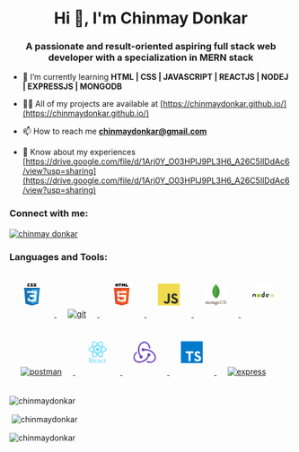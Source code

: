 <h1 align="center">Hi 👋, I'm Chinmay Donkar</h1>
<h3 align="center">A passionate and result-oriented aspiring full stack web developer with a specialization in MERN stack </h3>

- 🌱 I’m currently learning  **HTML | CSS | JAVASCRIPT | REACTJS | NODEJ | EXPRESSJS | MONGODB**

- 👨‍💻 All of my projects are available at [https://chinmaydonkar.github.io/](https://chinmaydonkar.github.io/)

- 📫 How to reach me **chinmaydonkar@gmail.com**

- 📄 Know about my experiences [https://drive.google.com/file/d/1Arj0Y_O03HPlJ9PL3H6_A26C5IlDdAc6/view?usp=sharing](https://drive.google.com/file/d/1Arj0Y_O03HPlJ9PL3H6_A26C5IlDdAc6/view?usp=sharing)

<h3 align="left">Connect with me:</h3>
<p align="left">
<a href="https://www.linkedin.com/in/chinmay-donkar-842699160/" target="blank"><img align="center" src="https://raw.githubusercontent.com/rahuldkjain/github-profile-readme-generator/master/src/images/icons/Social/linked-in-alt.svg" alt="chinmay donkar" height="30" width="40" /></a>
</p>

<h3 align="left">Languages and Tools:</h3>
<p align="left"> 
<a href="https://www.w3schools.com/css/" target="_blank" rel="noreferrer"> <img style="margin: 20px;" src="https://raw.githubusercontent.com/devicons/devicon/master/icons/css3/css3-original-wordmark.svg" alt="css3" width="40" height="40"/> </a> 
<a href="https://git-scm.com/" target="_blank" rel="noreferrer"> <img style="margin: 20px;" src="https://www.vectorlogo.zone/logos/git-scm/git-scm-icon.svg" alt="git" width="40" height="40"/> </a> 
<a href="https://www.w3.org/html/" target="_blank" rel="noreferrer"> <img style="margin: 20px;" src="https://raw.githubusercontent.com/devicons/devicon/master/icons/html5/html5-original-wordmark.svg" alt="html5" width="40" height="40"/> </a> 
<a href="https://developer.mozilla.org/en-US/docs/Web/JavaScript" target="_blank" rel="noreferrer"> <img style="margin: 20px;" src="https://raw.githubusercontent.com/devicons/devicon/master/icons/javascript/javascript-original.svg" alt="javascript" width="40" height="40" /> </a> 
<a href="https://www.mongodb.com/" target="_blank" rel="noreferrer"> <img style="margin: 20px;" src="https://raw.githubusercontent.com/devicons/devicon/master/icons/mongodb/mongodb-original-wordmark.svg" alt="mongodb" width="40" height="40"/> </a> 
<a href="https://nodejs.org" target="_blank" rel="noreferrer"> <img style="margin: 20px;" src="https://raw.githubusercontent.com/devicons/devicon/master/icons/nodejs/nodejs-original-wordmark.svg" alt="nodejs" width="40" height="40"/> </a> 
<a href="https://postman.com" target="_blank" rel="noreferrer"> <img style="margin: 20px;" src="https://www.vectorlogo.zone/logos/getpostman/getpostman-icon.svg" alt="postman" width="40" height="40" /> </a> 
<a href="https://reactjs.org/" target="_blank" rel="noreferrer"> <img style="margin: 20px;" src="https://raw.githubusercontent.com/devicons/devicon/master/icons/react/react-original-wordmark.svg" alt="react" width="40" height="40"/> </a> 
<a href="https://redux.js.org" target="_blank" rel="noreferrer"> <img style="margin: 20px;" src="https://raw.githubusercontent.com/devicons/devicon/master/icons/redux/redux-original.svg" alt="redux" width="40" height="40"/> </a> 
<a href="https://www.typescriptlang.org/" target="_blank" rel="noreferrer"> <img style="margin: 20px;" src="https://raw.githubusercontent.com/devicons/devicon/master/icons/typescript/typescript-original.svg" alt="typescript" width="40" height="40"/> </a> 
<a href="https://expressjs.com" target="_blank" rel="noreferrer"> <img style="margin: 20px;" src="https://camo.githubusercontent.com/8286a45a106e1a3c07489f83a38159981d888518a740b59c807ffc1b7b1e2f7b/68747470733a2f2f696d672e736869656c64732e696f2f62616467652f657870726573732e6a732d2532333430346435392e7376673f7374796c653d666f722d7468652d6261646765266c6f676f3d65787072657373266c6f676f436f6c6f723d253233363144414642" alt="express" width="80" height="40"/> </a> </p>

<p><img align="center" src="https://github-readme-stats.vercel.app/api/top-langs?username=chinmaydonkar&show_icons=true&locale=en&layout=compact" alt="chinmaydonkar" /></p>

<p>&nbsp;<img align="center" src="https://github-readme-stats.vercel.app/api?username=chinmaydonkar&show_icons=true&locale=en" alt="chinmaydonkar" /></p>

<p><img align="center" src="https://github-readme-streak-stats.herokuapp.com/?user=chinmaydonkar&" alt="chinmaydonkar" /></p>
